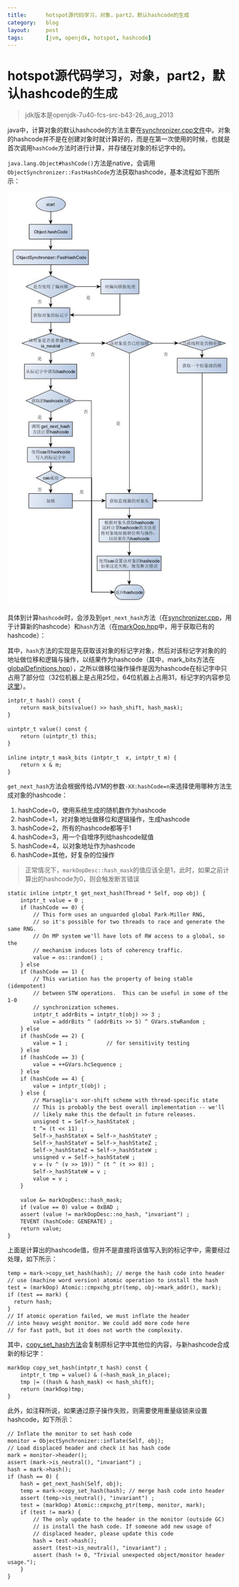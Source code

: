 ```yaml
---
title:      hotspot源代码学习，对象，part2，默认hashcode的生成
category:   blog
layout:     post
tags:       [jvm, openjdk, hotspot, hashcode]
---
```



hotspot源代码学习，对象，part2，默认hashcode的生成
==================



>jdk版本是openjdk-7u40-fcs-src-b43-26_aug_2013


java中，计算对象的默认hashcode的方法主要在[synchronizer.cpp文件][1]中。对象的hashcode并不是在创建对象时就计算好的，而是在第一次使用的时候，也就是首次调用`hashCode`方法时进行计算，并存储在对象的标记字中的。

`java.lang.Object#hashCode()`方法是native，会调用`ObjectSynchronizer::FastHashCode`方法获取hashcode，基本流程如下图所示：

!["call hashCode Method"][2]

具体到计算`hashcode`时，会涉及到`get_next_hash`方法（在[synchronizer.cpp][1]，用于计算新的hashcode）和`hash`方法（在[markOop.hpp][3]中，用于获取已有的hashcode）：

其中，`hash`方法的实现是先获取该对象的标记字对象，然后对该标记字对象的的地址做位移和逻辑与操作，以结果作为hashcode（其中，mark_bits方法在[globalDefinitions.hpp][4]），之所以做移位操作操作是因为hashcode在标记字中只占用了部分位（32位机器上是占用25位，64位机器上占用31，标记字的内容参见[这里][5]）。

    
    intptr_t hash() const {
        return mask_bits(value() >> hash_shift, hash_mask);
    }
    
    uintptr_t value() const { 
        return (uintptr_t) this; 
    }
    
    inline intptr_t mask_bits (intptr_t  x, intptr_t m) { 
        return x & m; 
    }

`get_next_hash`方法会根据传给JVM的参数`-XX:hashCode=n`来选择使用哪种方法生成对象的hashcode：

1. hashCode=0，使用系统生成的随机数作为hashcode
2. hashCode=1，对对象地址做移位和逻辑操作，生成hashcode
3. hashCode=2，所有的hashcode都等于1
4. hashCode=3，用一个自增序列给hashcode赋值
5. hashCode=4，以对象地址作为hashcode
6. hashCode=其他，好复杂的位操作

>正常情况下，`markOopDesc::hash_mask`的值应该全是1，此时，如果之前计算出的hashcode为0，则会触发断言错误

    static inline intptr_t get_next_hash(Thread * Self, oop obj) {
        intptr_t value = 0 ;
        if (hashCode == 0) {
            // This form uses an unguarded global Park-Miller RNG,
            // so it's possible for two threads to race and generate the same RNG.
            // On MP system we'll have lots of RW access to a global, so the
            // mechanism induces lots of coherency traffic.
            value = os::random() ;
        } else
        if (hashCode == 1) {
            // This variation has the property of being stable (idempotent)
            // between STW operations.  This can be useful in some of the 1-0
            // synchronization schemes.
            intptr_t addrBits = intptr_t(obj) >> 3 ;
            value = addrBits ^ (addrBits >> 5) ^ GVars.stwRandom ;
        } else
        if (hashCode == 2) {
            value = 1 ;            // for sensitivity testing
        } else
        if (hashCode == 3) {
            value = ++GVars.hcSequence ;
        } else
        if (hashCode == 4) {
            value = intptr_t(obj) ;
        } else {
            // Marsaglia's xor-shift scheme with thread-specific state
            // This is probably the best overall implementation -- we'll
            // likely make this the default in future releases.
            unsigned t = Self->_hashStateX ;
            t ^= (t << 11) ;
            Self->_hashStateX = Self->_hashStateY ;
            Self->_hashStateY = Self->_hashStateZ ;
            Self->_hashStateZ = Self->_hashStateW ;
            unsigned v = Self->_hashStateW ;
            v = (v ^ (v >> 19)) ^ (t ^ (t >> 8)) ;
            Self->_hashStateW = v ;
            value = v ;
        }
    
        value &= markOopDesc::hash_mask;
        if (value == 0) value = 0xBAD ;
        assert (value != markOopDesc::no_hash, "invariant") ;
        TEVENT (hashCode: GENERATE) ;
        return value;
    }

上面是计算出的hashcode值，但并不是直接将该值写入到的标记字中，需要经过处理，如下所示：

    temp = mark->copy_set_hash(hash); // merge the hash code into header
    // use (machine word version) atomic operation to install the hash
    test = (markOop) Atomic::cmpxchg_ptr(temp, obj->mark_addr(), mark);
    if (test == mark) {
      return hash;
    }
    // If atomic operation failed, we must inflate the header
    // into heavy weight monitor. We could add more code here
    // for fast path, but it does not worth the complexity.

其中，[copy_set_hash方法][3]会复制原标记字中其他位的内容，与新hashcode合成新的标记字：

    markOop copy_set_hash(intptr_t hash) const {
        intptr_t tmp = value() & (~hash_mask_in_place);
        tmp |= ((hash & hash_mask) << hash_shift);
        return (markOop)tmp;
    }

此外，如注释所说，如果通过原子操作失败，则需要使用重量级锁来设置hashcode，如下所示：

    // Inflate the monitor to set hash code
    monitor = ObjectSynchronizer::inflate(Self, obj);
    // Load displaced header and check it has hash code
    mark = monitor->header();
    assert (mark->is_neutral(), "invariant") ;
    hash = mark->hash();
    if (hash == 0) {
        hash = get_next_hash(Self, obj);
        temp = mark->copy_set_hash(hash); // merge hash code into header
        assert (temp->is_neutral(), "invariant") ;
        test = (markOop) Atomic::cmpxchg_ptr(temp, monitor, mark);
        if (test != mark) {
            // The only update to the header in the monitor (outside GC)
            // is install the hash code. If someone add new usage of
            // displaced header, please update this code
            hash = test->hash();
            assert (test->is_neutral(), "invariant") ;
            assert (hash != 0, "Trivial unexpected object/monitor header usage.");
        }
    }









[1]:    http://hg.openjdk.java.net/jdk7u/jdk7u/hotspot/file/74d14a44c398/src/share/vm/runtime/synchronizer.cpp
[2]:    /image/call_hashcode_method.jpg
[3]:    http://hg.openjdk.java.net/jdk7u/jdk7u/hotspot/file/74d14a44c398/src/share/vm/oops/markOop.hpp
[4]:    http://hg.openjdk.java.net/jdk7u/jdk7u/hotspot/file/74d14a44c398/src/share/vm/utilities/globalDefinitions.hpp
[5]:    ./hotspot_source_study_object_part3_mard_word